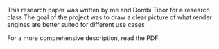 This research paper was written by me and Dombi Tibor for a research class
The goal of the project was to draw a clear picture of what render engines are better suited for different use cases

For a more comprehensive description, read the PDF.

